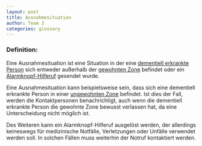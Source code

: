 ```yaml
---
layout: post
title: Ausnahmesituation
author: Team 3
categories: glossary
---
```

### Definition:

Eine Ausnahmesituation ist eine Situation in der eine
[dementiell erkrankte](https://fae.archi-lab.io/glossary/2019/11/15/Glossary-Dementiell-erkrankter.html)
[Person](https://fae.archi-lab.io/glossary/2019/11/15/Glossary-Person.html) 
sich entweder außerhalb der [gewohnten Zone](https://fae.archi-lab.io/glossary/2019/12/02/Glossary-gewohnte-Zone.html) 
befindet oder ein 
[Alarmknopf-Hilferuf](https://fae.archi-lab.io/glossary/2019/11/18/Glossary-Alarmknopf-Hilferuf.html) gesendet wurde.

Eine Ausnahmesituation kann beispielsweise sein, dass sich eine dementiell erkrankte Person in einer 
[ungewohnten Zone](https://fae.archi-lab.io/glossary/2019/12/02/Glossary-ungewohnte-Zone.html) befindet.
Ist dies der Fall, werden die Kontaktpersonen benachrichtigt, auch wenn die dementiell erkrankte 
Person die gewohnte Zone bewusst verlassen hat, da eine Unterscheidung nicht möglich ist.

Des Weiteren kann ein Alarmknopf-Hilferuf ausgelöst werden, der allerdings keineswegs für medizinische Notfälle,
Verletzungen oder Unfälle verwendet werden soll. In solchen Fällen muss weiterhin der Notruf kontaktiert werden.
